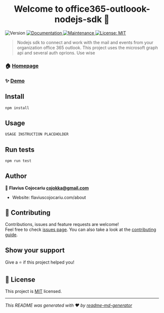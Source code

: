 <h1 align="center">Welcome to office365-outloook-nodejs-sdk 👋</h1>
<p>
  <img alt="Version" src="https://img.shields.io/badge/version-(0.0.1)-blue.svg?cacheSeconds=2592000" />
  <a href="https://github.com/cojok/office365-outloook-nodejs-sdk#readme" target="_blank">
    <img alt="Documentation" src="https://img.shields.io/badge/documentation-yes-brightgreen.svg" />
  </a>
  <a href="https://github.com/cojok/office365-outloook-nodejs-sdk/graphs/commit-activity" target="_blank">
    <img alt="Maintenance" src="https://img.shields.io/badge/Maintained%3F-yes-green.svg" />
  </a>
  <a href="https://github.com/cojok/office365-outloook-nodejs-sdk/blob/master/LICENSE" target="_blank">
    <img alt="License: MIT" src="https://img.shields.io/github/license//office365-outloook-nodejs-sdk" />
  </a>
</p>

> Nodejs sdk to connect and work with the mail and events from your organization office 365 outlook. This project uses the microsoft graph api and several auth oprions. Use wise

### 🏠 [Homepage](https://github.com/cojok/office365-outloook-nodejs-sdk#readme)

### ✨ [Demo](PLACEHOLDER.URL)

## Install

```sh
npm install
```

## Usage

```sh
USAGE INSTRUCTION PLACEHOLDER
```

## Run tests

```sh
npm run test
```

## Author

👤 **Flavius Cojocariu <cojokka@gmail.com>**

* Website: flaviuscojocariu.com/about

## 🤝 Contributing

Contributions, issues and feature requests are welcome!<br />Feel free to check [issues page](https://github.com/cojok/office365-outloook-nodejs-sdk/issues). You can also take a look at the [contributing guide](https://github.com/cojok/office365-outloook-nodejs-sdk/blob/master/CONTRIBUTING.md).

## Show your support

Give a ⭐️ if this project helped you!

## 📝 License

This project is [MIT](https://github.com/cojok/office365-outloook-nodejs-sdk/blob/master/LICENSE) licensed.

***
_This README was generated with ❤️ by [readme-md-generator](https://github.com/kefranabg/readme-md-generator)_
